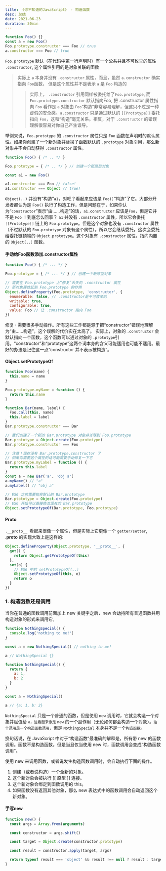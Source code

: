 ```yaml
---
title: 《你不知道的JavaScript》 - 构造函数
desc: 总结
date: 2021-06-23
duration: 30min
---
```


```js
function Foo() {}
const a = new Foo()
Foo.prototype.constructor === Foo // true
a.constructor === Foo // true
```

`Foo.prototype` 默认（在代码中第一行声明时）有一个公共并且不可枚举的属性 `.constructor`, 这个属性引用的是对象关联的函数

> 实际上 `a` 本身并没有 `.constructor` 属性，而且，虽然 `a.constructor` 确实指向 `Foo`函数， 但是这个属性并不是表示 `a` 是 `Foo` 构造的
>> 实际上， `.constructor` 引用同样被委托给了`Foo.prototype`, 而 `Foo.prototype.constructor` 默认指向Foo, 把 .constructor 属性指向 `Foo` 看作是 `a` 对象由 `Foo`“构造”非常容易理解，但这只不过是一种虚假的安全感。`a.constructor` 只是通过默认的 `[[Prototype]]` 委托指向 `Foo`，这和“构造”毫无关系。相反，对于 `.constructor` 的错误理解很容易对你自己产生误导。

举例来说，`Foo.prototype` 的 `.constructor` 属性只是 `Foo` 函数在声明时的默认属性。如果你创建了一个新对象并替换了函数默认的 `.prototype` 对象引用，那么新对象并不会自动获得 `.constructor` 属性。

```js 
function Foo() { /* .. */ }

Foo.prototype = { /* .. */ } // 创建一个新原型对象

const a1 = new Foo()

a1.constructor === Foo // false!
a1.constructor === Object // true!
```
`Object(..)` 并没有“构造”`a1`，对吧？看起来应该是 `Foo()`“构造”了它。大部分开发者都认为是 `Foo()` 执行了构造工作，但是问题在于，如果你认为“`constructor`”表示“由……构造”的话，`a1.constructor` 应该是`Foo`，但是它并不是 `Foo` ！到底怎么回事？ `a1` 并没有 `.constructor` 属性，所以它会委托 `[[Prototype]]` 链上的 `Foo.prototype`。但是这个对象也没有 `.constructor` 属性（不过默认的 `Foo.prototype` 对象有这个属性），所以它会继续委托，这次会委托给委托链顶端的 `Object.prototype`。这个对象有 `.constructor` 属性，指向内置的 `Object(..)` 函数。

#### 手动给Foo函数添加.constructor属性
```js 
function Foo() { /* ... */ }

Foo.prototype = { /* ... */ } // 创建一个新原型对象

// 需要在 Foo.prototype 上“修复”丢失的 .constructor 属性
// 新对象属性起到 Foo.prototype 的作用
Object.defineProperty(Foo.prototype, 'constructor', {
  enumerable: false, // .constructor是不可枚举的
  writable: true,
  configurable: true,
  value: Foo // 让 .constructor 指向 Foo
})
```
修复 · 需要很多手动操作。所有这些工作都是源于把“constructor”错误地理解为“由……构造”，这个误解的代价实在太高了。
实际上，对象的 `.constructor` 会默认指向一个函数，这个函数可以通过对象的 `.prototype`引用。“constructor”和“prototype”这两个词本身的含义可能适用也可能不适用。最好的办法是记住这一点“constructor 并不表示被构造”。

#### Object.setPrototypeOf
```js
function Foo(name) {
  this.name = name
}

Foo.prototype.myName = function () {
  return this.name
}

function Bar(name, label) {
  Foo.call(this, name)
  this.label = label
}
Bar.prototype.constructor === Bar

// 我们创建了一个新的 Bar.prototype 对象并关联到 Foo.prototype
Bar.prototype = Object.create(Foo.prototype)
Bar.prototype.constructor === Foo

// 注意！现在没有 Bar.prototype.constructor 了
// 如果你需要这个属性的话可能需要手动修复一下它
Bar.prototype.myLabel = function () {
  return this.label
}
const a = new Bar('a', 'obj a')
a.myName() // "a"
a.myLabel() // "obj a"
```
```js
// ES6 之前需要抛弃默认的 Bar.prototype
Bar.ptototype = Object.create(Foo.prototype)
// ES6 开始可以直接修改现有的 Bar.prototype
Object.setPrototypeOf(Bar.prototype, Foo.prototype)
```

#### __Proto__
`.__proto__ `看起来很像一个属性，但是实际上它更像一个 `getter/setter`, .__proto__ 的实现大致上是这样的:
```js 
Object.defineProperty(Object.prototype, '__proto__', {
  get() {
    return Object.getPrototypeOf(this)
  },
  set(o) {
    // ES6 中的 setPrototypeOf(..)
    Object.setPrototypeOf(this, o)
    return o
  }
})
```

### 1. 构造函数还是调用
当你在普通的函数调用前面加上 new 关键字之后，new 会劫持所有普通函数并用构造对象的形式来调用它,

```js 
function NothingSpecial() {
  console.log('nothing to me!')
}

const a = new NothingSpecial() // nothing to me!

a // NothingSpecial {}
```

```js 
function NothingSpecial() {
  return {
    a: 1,
    b: 2
  }
}

const a = NothingSpecial()

a // {a: 1, b: 2}
```
`NothingSpecial` 只是一个普通的函数，但是使用 `new` 调用时，它就会构造一个对象并赋值给 `a，这看起来像是` `new` 的一个副作用（无论如何都会构造一个对象）。`这个调用是一个构造函数调用`，但是 `NothingSpecial` 本身并不是一个`构造函数`。

换句话说，在 JavaScript 中对于“构造函数”最准确的解释是，所有带 new 的函数调用。函数不是构造函数，但是当且仅当使用 new 时，函数调用会变成“构造函数调用”。

使用 new 来调用函数，或者说发生构造函数调用时，会自动执行下面的操作。
1. 创建（或者说构造）一个全新的对象。
2. 这个新对象会被执行 [[ 原型 ]] 连接。
3. 这个新对象会绑定到函数调用的 this。
4. 如果函数没有返回其他对象，那么 new 表达式中的函数调用会自动返回这个新对象。  

#### 手写new
```js
function new() {
  const args = Array.from(arguments)

  const constructor = args.shift()

  const target = Object.create(constructor.prototype)

  const result = constructor.apply(target, args)

  return typeof result === 'object' && result !== null ? result : target;
}
```
